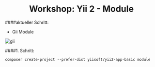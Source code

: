 <h1 align="center">Workshop: Yii 2 - Module</h1>

####aktueller Schritt:
- Gii Module

![gii](https://raw.githubusercontent.com/toschqlb/yii2_module_schulung/images/01_gii.jpg)

####1. Schritt:
```
composer create-project --prefer-dist yiisoft/yii2-app-basic module
```
